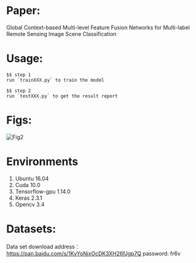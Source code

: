 # Paper:

Global Context-based Multi-level Feature Fusion Networks for Multi-label Remote Sensing Image Scene Classification


# Usage:
```
$$ step 1
run `trainXXX.py` to train the model

$$ step 2 
run `testXXX.py` to get the result report

```

# Figs:
![Fig2](https://github.com/WangXin81/Global-Context-based-Multi-level-Feature-Fusion-Networks-for-Multi-label-RSI-Classification/blob/main/ww.png)

# Environments
1. Ubuntu 16.04
2. Cuda 10.0
3. Tensorflow-gpu 1.14.0
4. Keras 2.3.1
5. Opencv 3.4

# Datasets:
Data set download address：https://pan.baidu.com/s/1KyYoNjxOcDK3XH26fJgp7Q password: fr6v
